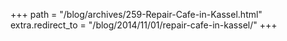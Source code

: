 +++
path = "/blog/archives/259-Repair-Cafe-in-Kassel.html"
extra.redirect_to = "/blog/2014/11/01/repair-cafe-in-kassel/"
+++
